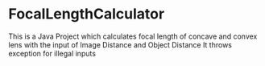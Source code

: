 # FocalLengthCalculator
This is a Java Project which calculates focal length of concave and convex lens with the input of Image Distance and Object Distance
It throws exception for illegal inputs
